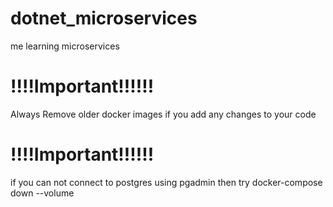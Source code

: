 # dotnet_microservices
me learning microservices


# !!!!Important!!!!!!


Always Remove older docker images if you add any changes to your code
#  !!!!Important!!!!!!
if you can not connect to postgres using pgadmin then try docker-compose down --volume
